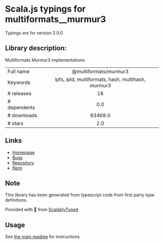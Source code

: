 
# Scala.js typings for multiformats__murmur3

Typings are for version 2.0.0

## Library description:
Multiformats Murmur3 implementations

|                    |                 |
| ------------------ | :-------------: |
| Full name          | @multiformats/murmur3 |
| Keywords           | ipfs, ipld, multiformats, hash, multihash, murmur3 |
| # releases         | 18 |
| # dependents       | 0.0 |
| # downloads        | 93468.0 |
| # stars            | 2.0 |

## Links
- [Homepage](https://github.com/multiformats/js-murmur3#readme)
- [Bugs](https://github.com/multiformats/js-murmur3/issues)
- [Repository](https://github.com/multiformats/js-murmur3)
- [Npm](https://www.npmjs.com/package/%40multiformats%2Fmurmur3)
    


## Note
This library has been generated from typescript code from first party type definitions.

Provided with :purple_heart: from [ScalablyTyped](https://github.com/oyvindberg/ScalablyTyped)

## Usage
See [the main readme](../../readme.md) for instructions.


